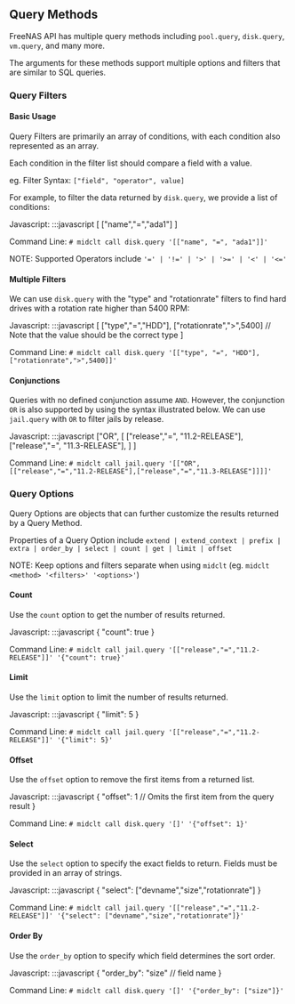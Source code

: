 ## Query Methods

FreeNAS API has multiple query methods including `pool.query`, `disk.query`, `vm.query`, and many more.

The arguments for these methods support multiple options and filters that are similar to SQL queries.

### Query Filters

#### Basic Usage

Query Filters are primarily an array of conditions, with each condition also represented as an array.

Each condition in the filter list should compare a field with a value.

eg. Filter Syntax: `["field", "operator", value]` 

For example, to filter the data returned by `disk.query`, we provide a list of conditions:

Javascript:
    :::javascript
    [
      ["name","=","ada1"] 
    ]

Command Line: `# midclt call disk.query '[["name", "=", "ada1"]]'`

NOTE: Supported Operators include `'=' | '!=' | '>' | '>=' | '<' | '<=' `

#### Multiple Filters

We can use `disk.query` with the "type" and "rotationrate" filters to find hard drives with a rotation rate higher than 5400 RPM:

Javascript:
    :::javascript
    [
      ["type","=","HDD"],
      ["rotationrate",">",5400] // Note that the value should be the correct type
    ]

Command Line: `# midclt call disk.query '[["type", "=", "HDD"],["rotationrate",">",5400]]'`

#### Conjunctions

Queries with no defined conjunction assume `AND`. However, the conjunction `OR` is also supported by using the syntax illustrated below. We can use `jail.query` with `OR` to filter jails by release.

Javascript:
    :::javascript
    ["OR", 
      [
        ["release","=", "11.2-RELEASE"],
        ["release","=", "11.3-RELEASE"],
      ]
    ]

Command Line: `# midclt call jail.query '[["OR", [["release","=","11.2-RELEASE"],["release","=","11.3-RELEASE"]]]]'`


### Query Options

Query Options are objects that can further customize the results returned by a Query Method.

Properties of a Query Option include `extend | extend_context | prefix | extra | order_by | select | count | get | limit | offset`

NOTE: Keep options and filters separate when using `midclt` (eg. `midclt <method> '<filters>' '<options>'`)

#### Count

Use the `count` option to get the number of results returned.

Javascript:
    :::javascript
    {
      "count": true
    }

Command Line: `# midclt call jail.query '[["release","=","11.2-RELEASE"]]' '{"count": true}'`

#### Limit

Use the `limit` option to limit the number of results returned.

Javascript:
    :::javascript
    {
      "limit": 5
    }

Command Line: `# midclt call jail.query '[["release","=","11.2-RELEASE"]]' '{"limit": 5}'`

#### Offset

Use the `offset` option to remove the first items from a returned list.

Javascript:
    :::javascript
    {
      "offset": 1 // Omits the first item from the query result
    }

Command Line: `# midclt call disk.query '[]' '{"offset": 1}'`

#### Select

Use the `select` option to specify the exact fields to return. Fields must be provided in an array of strings.

Javascript:
    :::javascript
    {
      "select": ["devname","size","rotationrate"]
    }

Command Line: `# midclt call jail.query '[["release","=","11.2-RELEASE"]]' '{"select": ["devname","size","rotationrate"]}'`

#### Order By

Use the `order_by` option to specify which field determines the sort order.

Javascript:
    :::javascript
    {
      "order_by": "size" // field name
    }

Command Line: `# midclt call disk.query '[]' '{"order_by": ["size"]}'`


    





